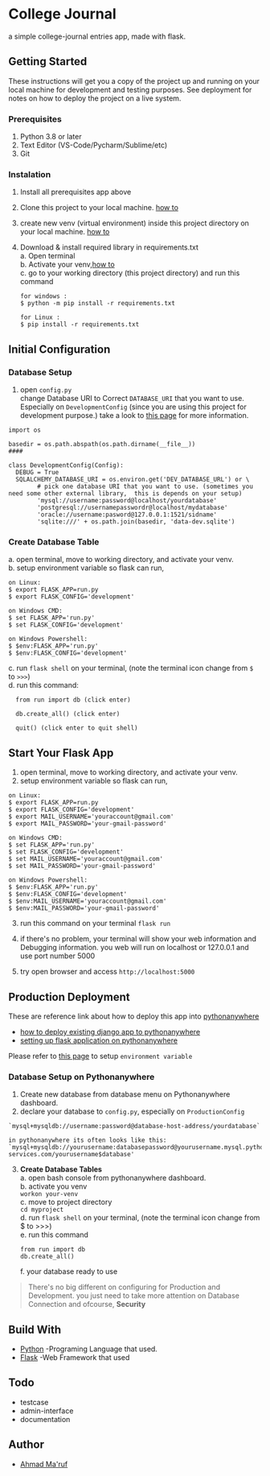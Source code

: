 # College Journal
a simple college-journal entries app, made with flask.


## Getting Started
These instructions will get you a copy of the project up and running on your local machine for development and testing purposes. See deployment for notes on how to deploy the project on a live system.

### Prerequisites
1. Python 3.8 or later
2. Text Editor (VS-Code/Pycharm/Sublime/etc)
3. Git

### Instalation
1. Install all prerequisites app above
2. Clone this project to your local machine. [how to](https://docs.github.com/en/github/creating-cloning-and-archiving-repositories/cloning-a-repository)
3. create new venv (virtual environment) inside this project directory on your local machine. [how to](https://docs.python.org/3/library/venv.html)
4. Download & install required library in requirements.txt  
  a. Open terminal  
  b. Activate your venv,[how to](https://docs.python.org/3/library/venv.html)  
  c. go to your working directory (this project directory) and run this command    
    
    ```
    for windows :  
    $ python -m pip install -r requirements.txt
    
    for Linux :
    $ pip install -r requirements.txt
    ```

## Initial Configuration

### Database Setup
1. open `config.py`  
change Database URI to Correct `DATABASE_URI` that you want to use. Especially on `DevelopmentConfig` (since you are using this project for development purpose.)
take a look to [this page](https://flask-sqlalchemy.palletsprojects.com/en/2.x/config/) for more information.

  ```
  import os

  basedir = os.path.abspath(os.path.dirname(__file__))
  ####
  
  class DevelopmentConfig(Config):
    DEBUG = True
    SQLALCHEMY_DATABASE_URI = os.environ.get('DEV_DATABASE_URL') or \
          # pick one database URI that you want to use. (sometimes you need some other external library,  this is depends on your setup)
          'mysql://username:password@localhost/yourdatabase'
          'postgresql://usernamepasswordr@localhost/mydatabase'
          'oracle://username:pasword@127.0.0.1:1521/sidname'
          'sqlite:///' + os.path.join(basedir, 'data-dev.sqlite')
   ```
   
   
### Create Database Table  
  a. open terminal, move to working directory, and activate your venv.  
  b. setup environment variable so flask can run,

  ```
  on Linux:
  $ export FLASK_APP=run.py
  $ export FLASK_CONFIG='development'
  
  on Windows CMD:
  $ set FLASK_APP='run.py'
  $ set FLASK_CONFIG='development'
  
  on Windows Powershell:
  $ $env:FLASK_APP='run.py'
  $ $env:FLASK_CONFIG='development'

  ```  
  
  c. run `flask shell` on your terminal, (note the terminal icon change from `$` to `>>>`)  
  d. run this command:
  
  ```
    from run import db (click enter)
    
    db.create_all() (click enter)
    
    quit() (click enter to quit shell)
  ```

## Start Your Flask App
  1. open terminal, move to working directory, and activate your venv.
  2. setup environment variable so flask can run,
  
  ```
  on Linux:
  $ export FLASK_APP=run.py
  $ export FLASK_CONFIG='development'
  $ export MAIL_USERNAME='youraccount@gmail.com'
  $ export MAIL_PASSWORD='your-gmail-password'
  
  on Windows CMD:
  $ set FLASK_APP='run.py'
  $ set FLASK_CONFIG='development'
  $ set MAIL_USERNAME='youraccount@gmail.com'
  $ set MAIL_PASSWORD='your-gmail-password'
  
  on Windows Powershell:
  $ $env:FLASK_APP='run.py'
  $ $env:FLASK_CONFIG='development'
  $ $env:MAIL_USERNAME='youraccount@gmail.com'
  $ $env:MAIL_PASSWORD='your-gmail-password'
  ```
  
  3. run this command on your terminal
    `flask run`
  
  4. if there's no problem, your terminal will show your web information and Debugging information. you web will run on localhost or 127.0.0.1 and use port number 5000
  
  5. try open browser and access `http://localhost:5000`
          
## Production Deployment  
These are reference link about how to deploy this app into [pythonanywhere](https://pythonanywhere.com)  
- [how to deploy existing django app to pythonanywhere](https://help.pythonanywhere.com/pages/DeployExistingDjangoProject/)  
- [setting up flask application on pythonanywhere](https://help.pythonanywhere.com/pages/Flask/)  

Please refer to [this page](https://help.pythonanywhere.com/pages/environment-variables-for-web-apps/) to setup `environment variable`  

### Database Setup on Pythonanywhere
1. Create new database from database menu on Pythonanywhere dashboard.
2. declare your database to `config.py`, especially on `ProductionConfig`
  ```
  `mysql+mysqldb://username:password@database-host-address/yourdatabase`
  
  in pythonanywhere its often looks like this:  
  `mysql+mysqldb://yourusername:databasepassword@yourusername.mysql.pythonanywhere-services.com/yourusername$database'
  ```
3. **Create Database Tables**  
  a. open bash console from pythonanywhere dashboard.  
  b. activate you venv  
     `workon your-venv`  
  c. move to project directory  
    `cd myproject`  
    d. run `flask shell` on your terminal, (note the terminal icon change from $ to >>>)  
    e. run this command    
    ```
    from run import db
    db.create_all()
    ```  
    f. your database ready to use
  
> There's no big different on configuring for Production and Development. you just need to take more attention on Database Connection and ofcourse, **Security**  

## Build With
- [Python](https://www.python.org) -Programing Language that used.
- [Flask](https://flask.palletsprojects.com/en/1.1.x/) -Web Framework that used

## Todo  
- testcase
- admin-interface
- documentation  

## Author
- [Ahmad Ma'ruf](https://github.com/ahmaruff)  
           
           
           
